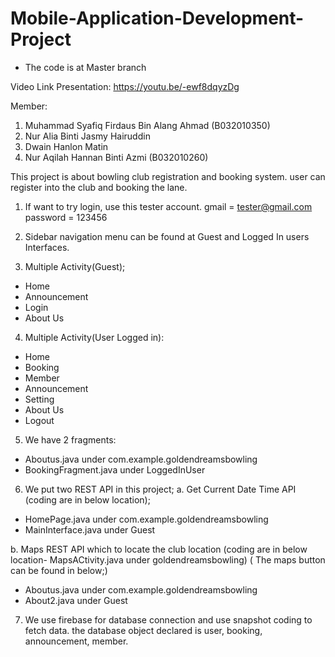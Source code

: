 # Mobile-Application-Development-Project

- The code is at Master branch

Video  Link Presentation: https://youtu.be/-ewf8dqyzDg

Member:
1. Muhammad Syafiq Firdaus Bin Alang Ahmad (B032010350)
2. Nur Alia Binti Jasmy Hairuddin 
3. Dwain Hanlon Matin 
4. Nur Aqilah Hannan Binti Azmi (B032010260)

This project is about bowling club registration and booking system. user can register into the club and booking the lane.

1. If want to try login, use this tester account.
gmail = tester@gmail.com
password = 123456

2. Sidebar navigation menu can be found at Guest and Logged In users Interfaces.

3. Multiple Activity(Guest);
- Home
- Announcement
- Login
- About Us

4. Multiple Activity(User Logged in): 
- Home
- Booking
- Member
- Announcement
- Setting
- About Us
- Logout

5. We have 2 fragments:
- Aboutus.java under com.example.goldendreamsbowling
- BookingFragment.java under LoggedInUser

6. We put two REST API in this project;
a. Get Current Date Time API (coding are in below location);
- HomePage.java under com.example.goldendreamsbowling 
- MainInterface.java under Guest

b. Maps REST API which to locate the club location (coding are in below location- MapsACtivity.java under goldendreamsbowling)
( The maps button can be found in below;)
- Aboutus.java under com.example.goldendreamsbowling
- About2.java under Guest

7. We use firebase for database connection and use snapshot coding to fetch data. the database object declared is user, booking, announcement, member.
